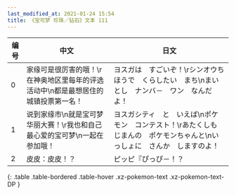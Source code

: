 ```yaml
---
last_modified_at: 2021-01-24 15:54
title: 《宝可梦 珍珠／钻石》文本 111
---
```

| 编号 | 中文 | 日文 |
| ---- | ---- | ---- |
| 0 | 家缘可是很厉害的哦！\r在神奥地区里每年的评选活动中\n都是最想居住的城镇投票第一名！ | ヨスガは　すごいぞ！\rシンオウちほうで　くらしたい　まち\nまいとし　ナンバ－　ワン　なんだよ！ |
| 1 | 说到家缘市\n就是宝可梦华丽大赛！\r我也和自己最心爱的宝可梦\n一起在参加哦！ | ヨスガシティ　と　いえば\nポケモン　コンテスト！\rあたくしも　じまんの　ポケモンちゃんと\nいっしょに　さんか　しますのよ！ |
| 2 | 皮皮：皮皮！？ | ピッピ『ぴっぴ－！？ |
{: .table .table-bordered .table-hover .xz-pokemon-text .xz-pokemon-text-DP }